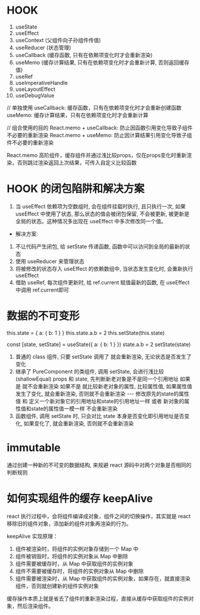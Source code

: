 # HOOK
1. useState
2. useEffect
3. useContext (父组件向子孙组件传值)
4. useReducer (状态管理)
5. useCallback (缓存函数, 只有在依赖项变化时才会重新渲染)
6. useMemo (缓存计算结果, 只有在依赖项变化时才会重新计算, 否则返回缓存值)
7. useRef
8. useImperativeHandle
9. useLayoutEffect
10. useDebugValue

// 单独使用
useCallback: 缓存函数，只有在依赖项变化时才会重新创建函数
useMemo: 缓存计算结果，只有在依赖项变化时才会重新计算

// 组合使用的目的
React.memo + useCallback: 防止因函数引用变化导致子组件不必要的重新渲染
React.memo + useMemo: 防止因计算结果引用变化导致子组件不必要的重新渲染

React.memo 高阶组件，缓存组件并通过浅比较props，仅在props变化时重新渲染，否则跳过渲染返回上次结果，可传入自定义比较函数


# HOOK 的闭包陷阱和解决方案
1. 当 useEffect 依赖项为空数组时, 会在组件挂载时执行, 且只执行一次, 如果 useEffect 中使用了状态, 那么状态的值会被闭包保留, 不会被更新, 被更新是全局的状态。这种情况多出现在 useEffect 中多次修改同一个值。

- 解决方案:
 1. 不让代码产生闭包, 给 setState 传递函数, 函数中可以访问到全局的最新的状态
 2. 使用 useReducer 来管理状态
 3. 将被修改的状态存入 useEffect 的依赖数组中, 当状态发生变化时, 会重新执行 useEffect
 4. 借助 useRef, 每次组件更新时, 给 ref.current 赋值最新的函数, 在 useEffect 中调用 ref.current即可


# 数据的不可变形

this.state = { 
    a: { 
        b: 1 
    } 
}
this.state.a.b = 2 
this.setState(this.state)

const [state, setState] = useState({ a: { b: 1 } }) 
state.a.b = 2 
setState(state)

1. 普通的 class 组件, 只要 setState 调用了 就会重新渲染, 无论状态是否发生了变化
2. 继承了 PureComponent 的类组件, 调用 setState, 会进行浅比较(shallowEqual) props 和 state, 先判断新老对象是不是同一个引用地址 如果是 就不会重新渲染 如果不是 就比较新老对象的属性, 比较属性值, 如果属性值发生了变化, 就会重新渲染, 否则就不会重新渲染 --- 修改原先的state的属性值 和 定义一个新对象它的引用地址和state的引用地址一样 或者 新对象的属性值和state的属性值一模一样 不会重新渲染
3. 函数组件, 调用 setState 时, 只会对比 state 本身是否变化即引用地址是否变化, 如果变化了, 就会重新渲染, 否则就不会重新渲染

# immutable
通过创建一种新的不可变的数据结构, 来规避 react 源码中对两个对象是否相同的判断规则


# 如何实现组件的缓存 keepAlive

react 执行过程中，会将组件编译成对象，组件之间的切换操作，其实就是 react 移除旧的组件对象，添加新的组件对象再渲染的行为。

keepAlive 实现原理：
1. 组件被渲染时，将组件的实例对象存储到一个 Map 中
2. 组件被销毁时，将组件的实例对象从 Map 中删除
3. 组件需要被缓存时，从 Map 中获取组件的实例对象
4. 组件不需要被缓存时，将组件的实例对象从 Map 中删除
5. 组件需要被渲染时，从 Map 中获取组件的实例对象，如果存在，就直接渲染组件，否则就创建新的组件实例对象

缓存操作本质上就是省去了组件的重新渲染过程，直接从缓存中获取组件的实例对象，然后渲染组件。